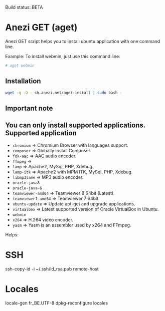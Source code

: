 Build status: BETA

Anezi GET (aget)
================
Anezi GET script helps you to install ubuntu application with one command line.

Example: To install webmin, just use this command line:
```bash
# aget webmin
```
Installation
------------
```bash
wget -q -O - sh.anezi.net/aget-install | sudo bash -
```
Important note
--------------
You can only install supported applications.
Supported application
---------------------
* <code>chromium</code>          => Chromium Browser with languages support.
* <code>composer</code>          => Globally Install Composer.
* <code>fdk-aac</code>           => AAC audio encoder.
* <code>ffmpeg</code>            =>
* <code>lamp</code>              => Apache2, MySql, PHP, Xdebug.
* <code>lamp-itk</code>          => Apache2 with MPM ITK, MySql, PHP, Xdebug.
* <code>libmp3lame</code>        => MP3 audio encoder.
* <code>oracle-java8</code>
* <code>oracle-java-6</code>
* <code>teamviewer-amd64</code>  => Teamviewer 8 64bit (Latest).
* <code>teamviewer7-amd64</code> => Teamviewer 7 64bit.
* <code>ubuntu-update</code>     => Update apt-get and upgrade applications.
* <code>virtualbox</code>        => Latest supported version of Oracle VirtualBox in Ubuntu.
* <code>webmin</code>
* <code>x264</code>              => H.264 video encoder.
* <code>yasm</code>              => Yasm is an assembler used by x264 and FFmpeg.

Helps:

SSH
===

ssh-copy-id -i ~/.ssh/id_rsa.pub remote-host

Locales
=======

locale-gen fr_BE.UTF-8
dpkg-reconfigure locales
